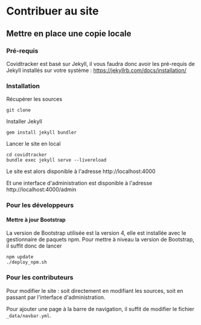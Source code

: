 # Contribuer au site

## Mettre en place une copie locale

### Pré-requis

Covidtracker est basé sur Jekyll, il vous faudra donc avoir les pré-requis de Jekyll installés sur votre système : https://jekyllrb.com/docs/installation/

### Installation

Récupérer les sources
```
git clone
```

Installer Jekyll
```shell
gem install jekyll bundler
```

Lancer le site en local
```shell
cd covidtracker
bundle exec jekyll serve --livereload
```

Le site est alors disponible à l'adresse http://localhost:4000

Et une interface d'administration est disponible à l'adresse http://localhost:4000/admin

### Pour les développeurs

#### Mettre à jour Bootstrap

La version de Bootstrap utilisée est la version 4, elle est installée avec le gestionnaire de paquets npm.
Pour mettre à niveau la version de Bootstrap, il suffit donc de lancer 
```shell
npm update
./deploy_npm.sh
```

### Pour les contributeurs

Pour modifier le site : soit directement en modifiant les sources, soit en passant par l'interface d'administration.

Pour ajouter une page à la barre de navigation, il suffit de modifier le fichier ```_data/navbar.yml```.
